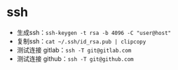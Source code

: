 ssh
===

- 生成ssh：`ssh-keygen -t rsa -b 4096 -C "user@host"`
- 复制ssh：`cat ~/.ssh/id_rsa.pub | clipcopy`
- 测试连接 gitlab：`ssh -T git@gitlab.com`
- 测试连接 github：`ssh -T git@github.com`